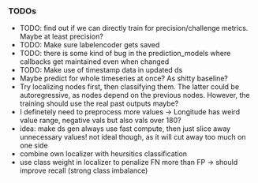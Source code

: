 
### TODOs

- TODO: find out if we can directly train for precision/challenge metrics. Maybe at least precision?
- TODO: Make sure labelencoder gets saved
- TODO: there is some kind of bug in the prediction_models where callbacks get maintained even when changed
- TODO: Make use of timestamp data in updated ds
- Maybe predict for whole timeseries at once? As shitty baseline?
- Try localizing nodes first, then classifying them. The latter could be autoregressive, as nodes depend on the previous nodes. However, the training should use the real past outputs maybe?
- I definetely need to preprocess more values -> Longitude has weird value range, negative vals but also vals over 180?
- idea: make ds gen always use fast compute, then just slice away unnecessary values! not ideal though, as it will cut away too much on one side
- combine own localizer with heursitics classification
- use class weight in localizer to penalize FN more than FP -> should improve recall (strong class imbalance)